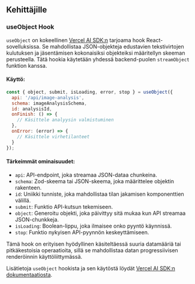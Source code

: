 ## Kehittäjille

### useObject Hook

`useObject` on kokeellinen [Vercel AI SDK:n](https://sdk.vercel.ai/docs/reference/ai-sdk-ui/use-object) tarjoama hook React-sovelluksissa. Se mahdollistaa JSON-objekteja edustavien tekstivirtojen kulutuksen ja jäsentämisen kokonaisiksi objekteiksi määritellyn skeeman perusteella. Tätä hookia käytetään yhdessä backend-puolen `streamObject` funktion kanssa.

#### Käyttö:

```javascript
const { object, submit, isLoading, error, stop } = useObject({
  api: '/api/image-analysis',
  schema: imageAnalysisSchema,
  id: analysisId,
  onFinish: () => {
    // Käsittele analyysin valmistuminen
  },
  onError: (error) => {
    // Käsittele virhetilanteet
  }
});
```

#### Tärkeimmät ominaisuudet:

- `api`: API-endpoint, joka streamaa JSON-dataa chunkeina.
- `schema`: Zod-skeema tai JSON-skeema, joka määrittelee objektin rakenteen.
- `id`: Uniikki tunniste, joka mahdollistaa tilan jakamisen komponenttien välillä.
- `submit`: Funktio API-kutsun tekemiseen.
- `object`: Generoitu objekti, joka päivittyy sitä mukaa kun API streamaa JSON-chunkkeja.
- `isLoading`: Boolean-lippu, joka ilmaisee onko pyyntö käynnissä.
- `stop`: Funktio nykyisen API-pyynnön keskeyttämiseen.

Tämä hook on erityisen hyödyllinen käsiteltäessä suuria datamääriä tai pitkäkestoisia operaatioita, sillä se mahdollistaa datan progressiivisen renderöinnin käyttöliittymässä.

Lisätietoja `useObject` hookista ja sen käytöstä löydät [Vercel AI SDK:n dokumentaatiosta](https://sdk.vercel.ai/docs/reference/ai-sdk-ui/use-object).
